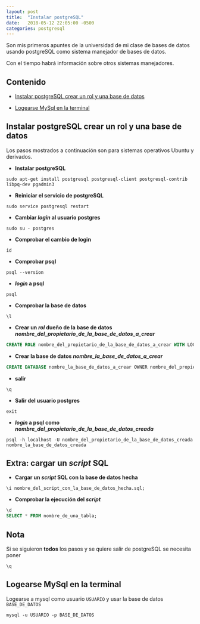 ```yaml
---
layout: post
title:  "Instalar postgreSQL"
date:   2018-05-12 22:05:00 -0500
categories: postgresql
--- 
```


Son mis primeros apuntes de la universidad de mi clase de bases de datos usando postgreSQL como sistema manejador de bases de datos.

Con el tiempo habrá información sobre otros sistemas manejadores.

## Contenido

* [Instalar postgreSQL crear un rol y una base de datos ](#instalar-postgresql-crear-un-rol-y-una-base-de-datos )

* [Logearse MySql en la terminal](#logearse-mysql-en-la-terminal)

## Instalar postgreSQL crear un rol y una base de datos 

Los pasos mostrados a continuación son para sistemas operativos Ubuntu y derivados.

* **Instalar postgreSQL**

```
sudo apt-get install postgresql postgresql-client postgresql-contrib libpq-dev pgadmin3
```

* **Reiniciar el servicio de postgreSQL**

```
sudo service postgresql restart
```

* **Cambiar *login* al usuario postgres**

```
sudo su - postgres
```

* **Comprobar el cambio de login**

```
id 
```

* **Comprobar psql**

```
psql --version
```

* ***login* a psql**

```
psql
```
* **Comprobar la base de datos**

```
\l
```

* **Crear un *rol* dueño de la base de datos *nombre_del_propietario_de_la_base_de_datos_a_crear***

```sql
CREATE ROLE nombre_del_propietario_de_la_base_de_datos_a_crear WITH LOGIN PASSWORD 'contraseña_del_dueño_de_la_base_de_datos';
```

* **Crear la base de datos *nombre_la_base_de_datos_a_crear***

```sql
CREATE DATABASE nombre_la_base_de_datos_a_crear OWNER nombre_del_propietario_de_la_base_de_datos_a_crear;
```

* **salir**

```
\q
```

* **Salir del usuario postgres**

```
exit
```

* ***login* a psql como *nombre_del_propietario_de_la_base_de_datos_creada***

```
psql -h localhost -U nombre_del_propietario_de_la_base_de_datos_creada nombre_la_base_de_datos_creada
```

## Extra: cargar un *script* SQL

* **Cargar un *script* SQL con la base de datos hecha**

```
\i nombre_del_script_con_la_base_de_datos_hecha.sql;
```

* **Comprobar la ejecución del *script***

```sql
\d
SELECT * FROM nombre_de_una_tabla;
```

## Nota

Si se siguieron **todos** los pasos y se quiere salir de postgreSQL se necesita poner

```
\q
```

## Logearse MySql en la terminal

Logearse a mysql como usuario `USUARIO` y usar la base de datos `BASE_DE_DATOS`

```
mysql -u USUARIO -p BASE_DE_DATOS
```